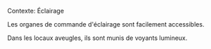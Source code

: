 Contexte: Éclairage

Les organes de commande d'éclairage sont facilement accessibles.

Dans les locaux aveugles, ils sont munis de voyants lumineux.